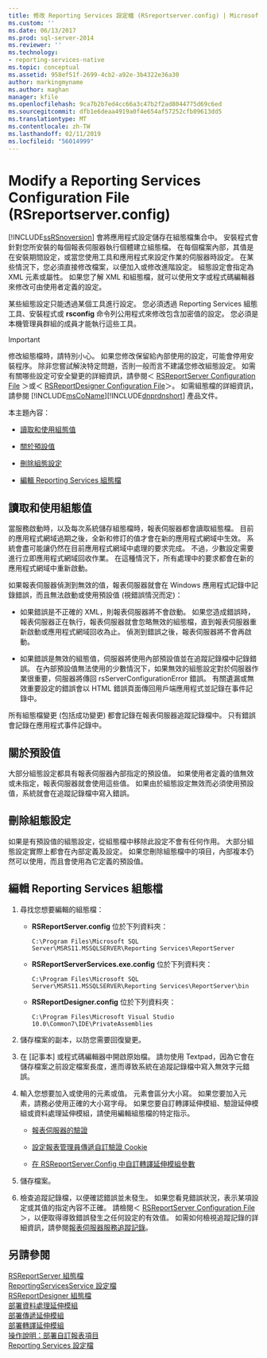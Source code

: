 ```yaml
---
title: 修改 Reporting Services 設定檔 (RSreportserver.config) | Microsoft Docs
ms.custom: ''
ms.date: 06/13/2017
ms.prod: sql-server-2014
ms.reviewer: ''
ms.technology:
- reporting-services-native
ms.topic: conceptual
ms.assetid: 958ef51f-2699-4cb2-a92e-3b4322e36a30
author: markingmyname
ms.author: maghan
manager: kfile
ms.openlocfilehash: 9ca7b2b7ed4cc66a3c47b2f2ad8044775d69c6ed
ms.sourcegitcommit: dfb1e6deaa4919a0f4e654af57252cfb09613dd5
ms.translationtype: MT
ms.contentlocale: zh-TW
ms.lasthandoff: 02/11/2019
ms.locfileid: "56014999"
---
```

# <a name="modify-a-reporting-services-configuration-file-rsreportserverconfig"></a>Modify a Reporting Services Configuration File (RSreportserver.config)
  [!INCLUDE[ssRSnoversion](../../includes/ssrsnoversion-md.md)] 會將應用程式設定儲存在組態檔集合中。 安裝程式會針對您所安裝的每個報表伺服器執行個體建立組態檔。 在每個檔案內部，其值是在安裝期間設定，或當您使用工具和應用程式來設定作業的伺服器時設定。 在某些情況下，您必須直接修改檔案，以便加入或修改進階設定。 組態設定會指定為 XML 元素或屬性。 如果您了解 XML 和組態檔，就可以使用文字或程式碼編輯器來修改可由使用者定義的設定。  
  
 某些組態設定只能透過某個工具進行設定。 您必須透過 Reporting Services 組態工具、安裝程式或 **rsconfig** 命令列公用程式來修改包含加密值的設定。 您必須是本機管理員群組的成員才能執行這些工具。  
  
> [!IMPORTANT]  
>  修改組態檔時，請特別小心。 如果您修改保留給內部使用的設定，可能會停用安裝程序。 除非您嘗試解決特定問題，否則一般而言不建議您修改組態設定。 如需有關哪些設定可安全變更的詳細資訊，請參閱＜ [RSReportServer Configuration File](rsreportserver-config-configuration-file.md) ＞或＜ [RSReportDesigner Configuration File](rsreportdesigner-configuration-file.md)＞。 如需組態檔的詳細資訊，請參閱 [!INCLUDE[msCoName](../../includes/msconame-md.md)][!INCLUDE[dnprdnshort](../../includes/dnprdnshort-md.md)] 產品文件。  
  
 本主題內容：  
  
-   [讀取和使用組態值](#bkmk_read_values)  
  
-   [關於預設值](#bkmk_default_values)  
  
-   [刪除組態設定](#bkmk_delete_config_settings)  
  
-   [編輯 Reporting Services 組態檔](#bkmk_edit_configuation_file)  
  
##  <a name="bkmk_read_values"></a> 讀取和使用組態值  
 當服務啟動時，以及每次系統儲存組態檔時，報表伺服器都會讀取組態檔。 目前的應用程式網域過期之後，全新和修訂的值才會在新的應用程式網域中生效。 系統會盡可能讓仍然在目前應用程式網域中處理的要求完成。 不過，少數設定需要進行立即應用程式網域回收作業。 在這種情況下，所有處理中的要求都會在新的應用程式網域中重新啟動。  
  
 如果報表伺服器偵測到無效的值，報表伺服器就會在 Windows 應用程式記錄中記錄錯誤，而且無法啟動或使用預設值 (視錯誤情況而定)：  
  
-   如果錯誤是不正確的 XML，則報表伺服器將不會啟動。 如果您造成錯誤時，報表伺服器正在執行，報表伺服器就會忽略無效的組態檔，直到報表伺服器重新啟動或應用程式網域回收為止。 偵測到錯誤之後，報表伺服器將不會再啟動。  
  
-   如果錯誤是無效的組態值，伺服器將使用內部預設值並在追蹤記錄檔中記錄錯誤。 在內部預設值無法使用的少數情況下，如果無效的組態設定對於伺服器作業很重要，伺服器將傳回 rsServerConfigurationError 錯誤。 有關遺漏或無效重要設定的錯誤會以 HTML 錯誤頁面傳回用戶端應用程式並記錄在事件記錄中。  
  
 所有組態檔變更 (包括成功變更) 都會記錄在報表伺服器追蹤記錄檔中。 只有錯誤會記錄在應用程式事件記錄中。  
  
##  <a name="bkmk_default_values"></a> 關於預設值  
 大部分組態設定都具有報表伺服器內部指定的預設值。 如果使用者定義的值無效或未指定，報表伺服器就會使用這些值。 如果由於組態設定無效而必須使用預設值，系統就會在追蹤記錄檔中寫入錯誤。  
  
##  <a name="bkmk_delete_config_settings"></a> 刪除組態設定  
 如果是有預設值的組態設定，從組態檔中移除此設定不會有任何作用。 大部分組態設定實際上都會在內部定義及設定。 如果您刪除組態檔中的項目，內部複本仍然可以使用，而且會使用為它定義的預設值。  
  
##  <a name="bkmk_edit_configuation_file"></a> 編輯 Reporting Services 組態檔  
  
1.  尋找您想要編輯的組態檔：  
  
    -   **RSReportServer.config** 位於下列資料夾：  
  
        ```  
        C:\Program Files\Microsoft SQL Server\MSRS11.MSSQLSERVER\Reporting Services\ReportServer  
        ```  
  
    -   **RSReportServerServices.exe.config** 位於下列資料夾：  
  
        ```  
        C:\Program Files\Microsoft SQL Server\MSRS11.MSSQLSERVER\Reporting Services\ReportServer\bin  
        ```  
  
    -   **RSReportDesigner.config** 位於下列資料夾：  
  
        ```  
        C:\Program Files\Microsoft Visual Studio 10.0\Common7\IDE\PrivateAssemblies  
        ```  
  
2.  儲存檔案的副本，以防您需要回復變更。  
  
3.  在 [記事本] 或程式碼編輯器中開啟原始檔。 請勿使用 Textpad，因為它會在儲存檔案之前設定檔案長度，進而導致系統在追蹤記錄檔中寫入無效字元錯誤。  
  
4.  輸入您想要加入或使用的元素或值。 元素會區分大小寫。 如果您要加入元素，請務必使用正確的大小寫字母。 如果您要自訂轉譯延伸模組、驗證延伸模組或資料處理延伸模組，請使用編輯組態檔的特定指示。  
  
    -   [報表伺服器的驗證](../security/authentication-with-the-report-server.md)  
  
    -   [設定報表管理員傳遞自訂驗證 Cookie](../security/configure-the-web-portal-to-pass-custom-authentication-cookies.md)  
  
    -   [在 RSReportServer.Config 中自訂轉譯延伸模組參數](../customize-rendering-extension-parameters-in-rsreportserver-config.md)  
  
5.  儲存檔案。  
  
6.  檢查追蹤記錄檔，以便確認錯誤並未發生。 如果您看見錯誤狀況，表示某項設定或其值的指定內容不正確。 請檢閱＜ [RSReportServer Configuration File](rsreportserver-config-configuration-file.md) ＞，以便取得導致錯誤發生之任何設定的有效值。 如需如何檢視追蹤記錄的詳細資訊，請參閱[報表伺服器服務追蹤記錄](report-server-service-trace-log.md)。  
  
## <a name="see-also"></a>另請參閱  
 [RSReportServer 組態檔](rsreportserver-config-configuration-file.md)   
 [ReportingServicesService 設定檔](reportingservicesservice-configuration-file.md)   
 [RSReportDesigner 組態檔](rsreportdesigner-configuration-file.md)   
 [部署資料處理延伸模組](../extensions/data-processing/deploying-a-data-processing-extension.md)   
 [部署傳遞延伸模組](../extensions/delivery-extension/deploying-a-delivery-extension.md)   
 [部署轉譯延伸模組](../extensions/rendering-extension/deploying-a-rendering-extension.md)   
 [操作說明：部署自訂報表項目](../custom-report-items/how-to-deploy-a-custom-report-item.md)   
 [Reporting Services 設定檔](reporting-services-configuration-files.md)  
  
  

